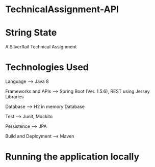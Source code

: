 # TechnicalAssignment-API
# String   State
A SilverRail Technical Assignment


# Technologies Used

Language	-->	Java 8

Frameworks and APIs -->	Spring Boot (Ver. 1.5.6), REST using Jersey Libraries

Database --> H2 in memory Database

Test --> Junit, Mockito

Persistence	-->	JPA

Build and Deployment -->	Maven


# Running the application locally
